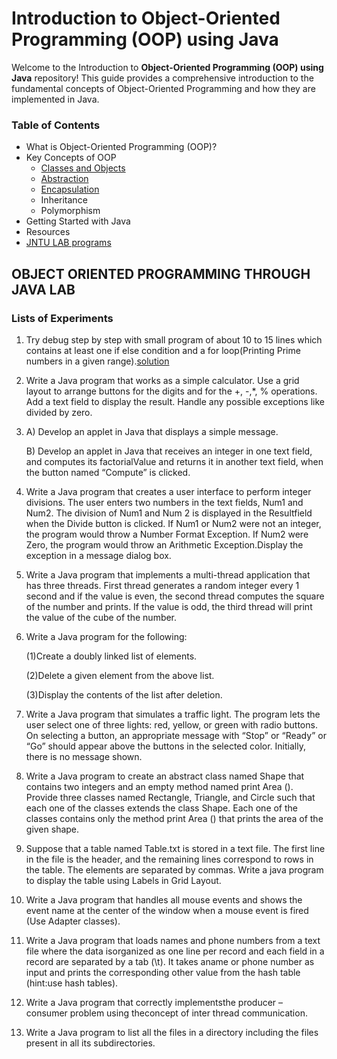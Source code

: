 # Introduction to Object-Oriented Programming (OOP) using Java

Welcome to the Introduction to **Object-Oriented Programming (OOP) using Java** repository! This guide provides a comprehensive introduction to the fundamental concepts of Object-Oriented Programming and how they are implemented in Java. 

### Table of Contents

- What is Object-Oriented Programming (OOP)?
- Key Concepts of OOP
  - [Classes and Objects](class-and-object.md)
  - [Abstraction](Abstraction.md)
  - [Encapsulation](Encapsulation.md)
  - Inheritance
  - Polymorphism
- Getting Started with Java
- Resources
- [JNTU LAB programs](#Lists-of-Experiments)


## OBJECT ORIENTED PROGRAMMING THROUGH JAVA LAB
### Lists of Experiments

1.   Try debug step by step with small program of about 10 to 15 lines which contains at least one if else condition and a for loop(Printing Prime numbers in a given range).[solution](Prime.java)

2.   Write a Java program that works as a simple calculator. Use a grid layout to arrange buttons for the digits and for the +, -,*, % operations. Add a text field to display the result. Handle any possible exceptions like divided by zero.

3.   A) Develop an applet in Java that displays a simple message.

     B) Develop an applet in Java that receives an integer in one text field, and computes its factorialValue and returns it in another   text field, when the button named “Compute” is clicked.

4.   Write a Java program that creates a user interface to perform integer divisions. The user enters two numbers in the text fields, Num1 and Num2. The division of Num1 and Num 2 is displayed in the Resultfield when the Divide button is clicked. If Num1 or Num2 were not an integer, the program would throw a Number Format Exception. If Num2 were Zero, the program would throw an Arithmetic Exception.Display the exception in a message dialog box.

5.   Write a Java program that implements a multi-thread application that has three threads. First thread generates a random integer every 1 second and if the value is even, the second thread computes the square of the number and prints. If the value is odd, the third thread will print the value of the cube of the number.
6.   Write a Java program for the following:

        (1)Create a doubly linked list of elements.

        (2)Delete a given element from the above list.

        (3)Display the contents of the list after deletion.

7.   Write a Java program that simulates a traffic light. The program lets the user select one of three lights: red, yellow, or green with radio buttons. On selecting a button, an appropriate message with “Stop” or “Ready” or “Go” should appear above the buttons in the selected color. Initially, there is no message shown.

8.   Write a Java program to create an abstract class named Shape that contains two integers and an empty method named print Area (). Provide three classes named Rectangle, Triangle, and Circle such 
that each one of the classes extends the class Shape. Each one of the classes contains only the method print Area () that prints the area of the given shape.

9. Suppose that a table named Table.txt is stored in a text file. The first line in the file is the header, and the remaining lines correspond to rows in the table. The elements are separated by commas.
Write a java program to display the table using Labels in Grid Layout.

10. Write a Java program that handles all mouse events and shows the event name at the center of the window when a mouse event is fired (Use Adapter classes).

11. Write a Java program that loads names and phone numbers from a text file where the data isorganized as one line per record and each field in a record are separated by a tab (\t). It takes aname or phone number as input and prints the corresponding other value from the hash table (hint:use hash tables).

12. Write a Java program that correctly implementsthe producer – consumer problem using theconcept of inter thread communication.

13. Write a Java program to list all the files in a directory including the files present in all its subdirectories.
